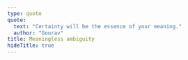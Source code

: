 ```yaml
---
type: quote
quote:
  text: "Certainty will be the essence of your meaning."
  author: "Gourav"
title: Meaningless ambiguity
hideTitle: true
---
```

